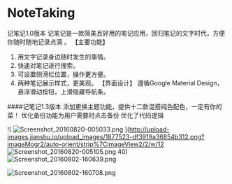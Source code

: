 # NoteTaking
记笔记1.0版本
记笔记是一款简美且好用的笔记应用，回归笔记的文字时代，方便你随时随地记录点滴 。 
【主要功能】 
1. 用文字记录身边随时发生的事情。 
2. 快速对笔记进行搜索。 
3. 可设置侧滑栏位置，操作更方便。 
4. 两种笔记展示样式，更美观。 
【界面设计】 
遵循Google Material Design，悬浮滑动按钮，上滑隐藏导航条。

####记笔记1.3版本
添加更换主题功能，提供十二款混搭纯色配色，一定有你的菜！
优化备份功能为用户需要时点击备份
优化了代码逻辑


![
![Screenshot_20160820-005033.png](http://upload-images.jianshu.io/upload_images/1877523-37296716f2d3784e.png?imageMogr2/auto-orient/strip%7CimageView2/2/w/1240)
](http://upload-images.jianshu.io/upload_images/1877523-df3919a36854b312.png?imageMogr2/auto-orient/strip%7CimageView2/2/w/12
![
![
![Screenshot_20160820-005105.png](http://upload-images.jianshu.io/upload_images/1877523-4c557aab885252f8.png?imageMogr2/auto-orient/strip%7CimageView2/2/w/1240)
](http://upload-images.jianshu.io/upload_images/1877523-4578720337daea12.png?imageMogr2/auto-orient/strip%7CimageView2/2/w/1240)
](http://upload-images.jianshu.io/upload_images/1877523-2651cd3db35646eb.png?imageMogr2/auto-orient/strip%7CimageView2/2/w/1240)
40)  
![Screenshot_20160802-160639.png](http://upload-images.jianshu.io/upload_images/1877523-4c9b7b58aafc13bd.png?imageMogr2/auto-orient/strip%7CimageView2/2/w/1240)

![Screenshot_20160802-160708.png](http://upload-images.jianshu.io/upload_images/1877523-92826d9283522b50.png?imageMogr2/auto-orient/strip%7CimageView2/2/w/1240)


